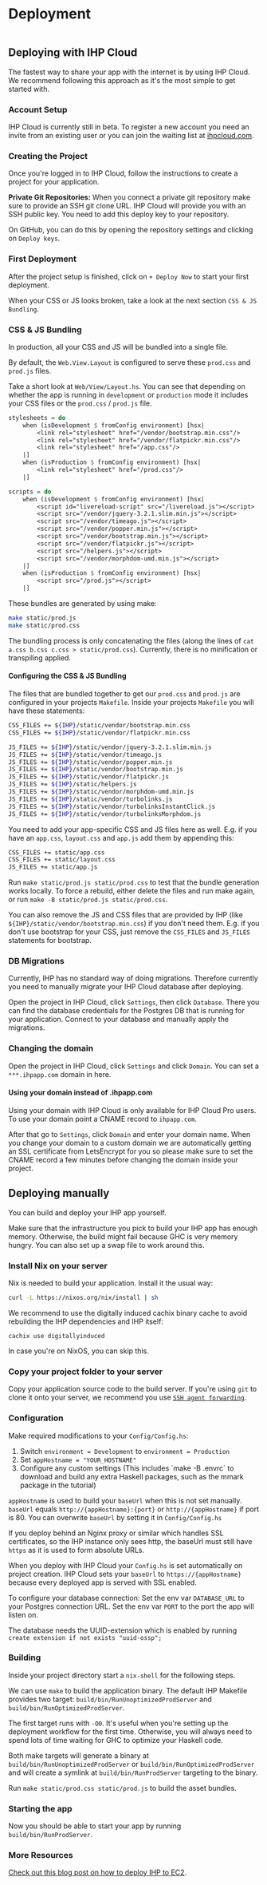 # Deployment

```toc
```

## Deploying with IHP Cloud

The fastest way to share your app with the internet is by using IHP Cloud. We recommend following this approach as it's the most simple to get started with.

### Account Setup

IHP Cloud is currently still in beta. To register a new account you need an invite from an existing user or you can join the waiting list at [ihpcloud.com](https://ihpcloud.com/).

### Creating the Project

Once you're logged in to IHP Cloud, follow the instructions to create a project for your application.

**Private Git Repositories:**
When you connect a private git repository make sure to provide an SSH git clone URL. IHP Cloud will provide you with an SSH public key. You need to add this deploy key to your repository.

On GitHub, you can do this by opening the repository settings and clicking on `Deploy keys`.

### First Deployment

After the project setup is finished, click on `+ Deploy Now` to start your first deployment.

When your CSS or JS looks broken, take a look at the next section `CSS & JS Bundling`.

### CSS & JS Bundling

In production, all your CSS and JS will be bundled into a single file.

By default, the `Web.View.Layout` is configured to serve these `prod.css` and `prod.js` files.

Take a short look at `Web/View/Layout.hs`. You can see that depending on whether the app is running in `development` or `production` mode it includes your CSS files or the `prod.css` / `prod.js` file.

```haskell
stylesheets = do
    when (isDevelopment $ fromConfig environment) [hsx|
        <link rel="stylesheet" href="/vendor/bootstrap.min.css"/>
        <link rel="stylesheet" href="/vendor/flatpickr.min.css"/>
        <link rel="stylesheet" href="/app.css"/>
    |]
    when (isProduction $ fromConfig environment) [hsx|
        <link rel="stylesheet" href="/prod.css"/>
    |]

scripts = do
    when (isDevelopment $ fromConfig environment) [hsx|
        <script id="livereload-script" src="/livereload.js"></script>
        <script src="/vendor/jquery-3.2.1.slim.min.js"></script>
        <script src="/vendor/timeago.js"></script>
        <script src="/vendor/popper.min.js"></script>
        <script src="/vendor/bootstrap.min.js"></script>
        <script src="/vendor/flatpickr.js"></script>
        <script src="/helpers.js"></script>
        <script src="/vendor/morphdom-umd.min.js"></script>
    |]
    when (isProduction $ fromConfig environment) [hsx|
        <script src="/prod.js"></script>
    |]
```

These bundles are generated by using make:

```bash
make static/prod.js
make static/prod.css
```

The bundling process is only concatenating the files (along the lines of `cat a.css b.css c.css > static/prod.css`). Currently, there is no minification or transpiling applied.

#### Configuring the CSS & JS Bundling

The files that are bundled together to get our `prod.css` and `prod.js` are configured in your projects `Makefile`. Inside your projects `Makefile` you will have these statements:

```bash
CSS_FILES += ${IHP}/static/vendor/bootstrap.min.css
CSS_FILES += ${IHP}/static/vendor/flatpickr.min.css

JS_FILES += ${IHP}/static/vendor/jquery-3.2.1.slim.min.js
JS_FILES += ${IHP}/static/vendor/timeago.js
JS_FILES += ${IHP}/static/vendor/popper.min.js
JS_FILES += ${IHP}/static/vendor/bootstrap.min.js
JS_FILES += ${IHP}/static/vendor/flatpickr.js
JS_FILES += ${IHP}/static/helpers.js
JS_FILES += ${IHP}/static/vendor/morphdom-umd.min.js
JS_FILES += ${IHP}/static/vendor/turbolinks.js
JS_FILES += ${IHP}/static/vendor/turbolinksInstantClick.js
JS_FILES += ${IHP}/static/vendor/turbolinksMorphdom.js
```

You need to add your app-specific CSS and JS files here as well. E.g. if you have an `app.css`, `layout.css` and `app.js` add them by appending this:

```bash
CSS_FILES += static/app.css
CSS_FILES += static/layout.css
JS_FILES += static/app.js
```

Run `make static/prod.js static/prod.css` to test that the bundle generation works locally. To force a rebuild, either delete the files and run make again, or run `make -B static/prod.js static/prod.css`.

You can also remove the JS and CSS files that are provided by IHP (like `${IHP}/static/vendor/bootstrap.min.css`) if you don't need them. E.g. if you don't use bootstrap for your CSS, just remove the `CSS_FILES` and `JS_FILES` statements for bootstrap.

### DB Migrations

Currently, IHP has no standard way of doing migrations. Therefore currently you need to manually migrate your IHP Cloud database after deploying.

Open the project in IHP Cloud, click `Settings`, then click `Database`. There you can find the database credentials for the Postgres DB that is running for your application. Connect to your database and manually apply the migrations.

### Changing the domain

Open the project in IHP Cloud, click `Settings` and click `Domain`. You can set a `***.ihpapp.com` domain in here.

#### Using your domain instead of .ihpapp.com

Using your domain with IHP Cloud is only available for IHP Cloud Pro users.
To use your domain point a CNAME record to `ihpapp.com`.

After that go to `Settings`, click `Domain` and enter your domain name.
When you change your domain to a custom domain we are automatically getting an SSL certificate from
LetsEncrypt for you so please make sure to set the CNAME record a few minutes before changing the domain inside your project.

## Deploying manually

You can build and deploy your IHP app yourself.

Make sure that the infrastructure you pick to build your IHP app has enough memory. Otherwise, the build might fail because GHC is very memory hungry. You can also set up a swap file to work around this.

### Install Nix on your server

Nix is needed to build your application. Install it the usual way:

```bash
curl -L https://nixos.org/nix/install | sh
```

We recommend to use the digitally induced cachix binary cache to avoid rebuilding the IHP dependencies and IHP itself:

```
cachix use digitallyinduced
```

In case you're on NixOS, you can skip this.

### Copy your project folder to your server

Copy your application source code to the build server. If you're using `git` to clone it onto your server, we recommend you use [`SSH agent forwarding`](https://docs.github.com/en/developers/overview/using-ssh-agent-forwarding).

### Configuration

Make required modifications to your `Config/Config.hs`:

1. Switch `environment = Development` to `environment = Production`
2. Set `appHostname = "YOUR_HOSTNAME"`
3. Configure any custom settings
   (This includes ´make -B .envrc´ to download and build any extra Haskell packages, such as the mmark package in the tutorial)

`appHostname` is used to build your `baseUrl` when this is not set manually.
`baseUrl` equals `http://{appHostname}:{port}` or `http://{appHostname}` if port is 80.
You can overwrite `baseUrl` by setting it in `Config/Config.hs`

If you deploy behind an Nginx proxy or similar which handles SSL certificates, so the IHP instance only sees http, the baseUrl must still have `https` as it is used to form absolute URLs.

When you deploy with IHP Cloud your `Config.hs` is set automatically on project creation.
IHP Cloud sets your `baseUrl` to `https://{appHostname}` because every deployed app is served with SSL enabled.

To configure your database connection: Set the env var `DATABASE_URL` to your Postgres connection URL.
Set the env var `PORT` to the port the app will listen on.

The database needs the UUID-extension which is enabled by running `create extension if not exists "uuid-ossp";`

### Building

Inside your project directory start a `nix-shell` for the following steps.

We can use `make` to build the application binary. The default IHP Makefile provides two target: `build/bin/RunUnoptimizedProdServer` and `build/bin/RunOptimizedProdServer`.

The first target runs with `-O0`. It's useful when you're setting up the deployment workflow for the first time. Otherwise, you will always need to spend lots of time waiting for GHC to optimize your Haskell code.

Both make targets will generate a binary at `build/bin/RunUnoptimizedProdServer` or `build/bin/RunOptimizedProdServer` and will create a symlink at `build/bin/RunProdServer` targeting to the binary.

Run `make static/prod.css static/prod.js` to build the asset bundles.

### Starting the app

Now you should be able to start your app by running `build/bin/RunProdServer`.

### More Resources

[Check out this blog post on how to deploy IHP to EC2](http://harlambert.co.uk/ihp_notes/).
